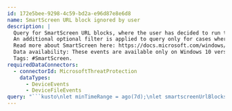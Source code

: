 ```yaml
---
id: 172e5bee-9298-4c59-bd2a-e96d87e8e6d8
name: SmartScreen URL block ignored by user
description: |
  Query for SmartScreen URL blocks, where the user has decided to run the malware nontheless.
  An additional optional filter is applied to query only for cases where Microsoft Edge has downloaded a file shortly after the ignored block.
  Read more about SmartScreen here: https://docs.microsoft.com/windows/security/threat-protection/windows-defender-smartscreen/windows-defender-smartscreen-overview.
  Data availability: These events are available only on Windows 10 version 1703 and onwards.
  Tags: #SmartScreen.
requiredDataConnectors:
  - connectorId: MicrosoftThreatProtection
    dataTypes:
      - DeviceEvents
      - DeviceFileEvents
query: "```kusto\nlet minTimeRange = ago(7d);\nlet smartscreenUrlBlocks = \n    DeviceEvents\n    | where ActionType == \"SmartScreenUrlWarning\" and Timestamp > minTimeRange\n            // Filter out SmartScreen test URLs under https://demo.smartscreen.msft.net/\n            and RemoteUrl !startswith \"https://demo.smartscreen.msft.net/\" \n    | extend ParsedFields=parse_json(AdditionalFields)\n    | project Timestamp, DeviceName, BlockedUrl=RemoteUrl, Recommendation=tostring(ParsedFields.Recommendation), Experience=tostring(ParsedFields.Experience), ActivityId=tostring(ParsedFields.ActivityId);\n// Query for UserDecision events - each one means the user has decided to ignore the warning and run the app.\nlet userIgnoredWarning=\n    DeviceEvents\n    | where ActionType == \"SmartScreenUserOverride\" and Timestamp > minTimeRange\n    | project DeviceName, ActivityId=extractjson(\"$.ActivityId\", AdditionalFields, typeof(string));\n// Join the block and user decision event using an ActivityId\nlet ignoredBlocks = smartscreenUrlBlocks | join kind=leftsemi (userIgnoredWarning) on DeviceName, ActivityId | project-away ActivityId;\n// Optional additional filter - look only for cases where a file was downloaded from Microsoft Edge following the URL block being ignored \nlet edgeDownloads = \n    DeviceFileEvents\n    | where Timestamp > minTimeRange and InitiatingProcessFileName =~ \"browser_broker.exe\"\n    | summarize (DownloadTime, SHA1) = argmax(Timestamp, SHA1) by FileName, DeviceName, FileOriginUrl, FileOriginReferrerUrl;\nignoredBlocks\n| join kind=inner (edgeDownloads) on DeviceName\n| where DownloadTime - Timestamp between (0min .. 2min)\n| project-away DeviceName1\n```"
---
```


